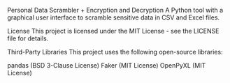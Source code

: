 Personal Data Scrambler + Encryption and Decryption
A Python tool with a graphical user interface to scramble sensitive data in CSV and Excel files.

License
This project is licensed under the MIT License - see the LICENSE file for details.

Third-Party Libraries
This project uses the following open-source libraries:

pandas (BSD 3-Clause License)
Faker (MIT License)
OpenPyXL (MIT License)
